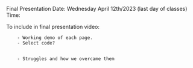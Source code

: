 Final Presentation 
Date: Wednesday April 12th/2023 (last day of classes)
Time: 

To include in final presentation video:

        - Working demo of each page.
        - Select code?


        - Struggles and how we overcame them 
        